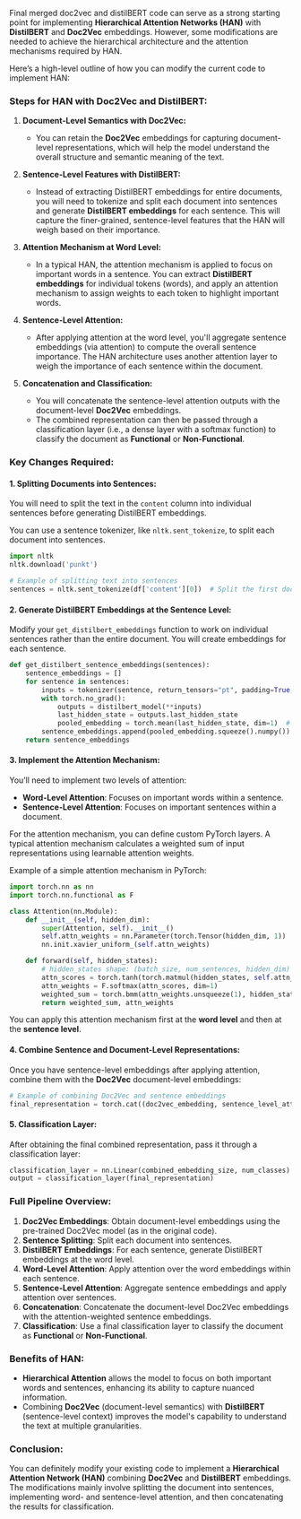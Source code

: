Final merged doc2vec and distilBERT code can serve as a strong starting point for implementing **Hierarchical Attention Networks (HAN)** with **DistilBERT** and **Doc2Vec** embeddings. However, some modifications are needed to achieve the hierarchical architecture and the attention mechanisms required by HAN.

Here’s a high-level outline of how you can modify the current code to implement HAN:

### Steps for HAN with Doc2Vec and DistilBERT:

1. **Document-Level Semantics with Doc2Vec:**
   - You can retain the **Doc2Vec** embeddings for capturing document-level representations, which will help the model understand the overall structure and semantic meaning of the text.

2. **Sentence-Level Features with DistilBERT:**
   - Instead of extracting DistilBERT embeddings for entire documents, you will need to tokenize and split each document into sentences and generate **DistilBERT embeddings** for each sentence. This will capture the finer-grained, sentence-level features that the HAN will weigh based on their importance.

3. **Attention Mechanism at Word Level:**
   - In a typical HAN, the attention mechanism is applied to focus on important words in a sentence. You can extract **DistilBERT embeddings** for individual tokens (words), and apply an attention mechanism to assign weights to each token to highlight important words.

4. **Sentence-Level Attention:**
   - After applying attention at the word level, you'll aggregate sentence embeddings (via attention) to compute the overall sentence importance. The HAN architecture uses another attention layer to weigh the importance of each sentence within the document.

5. **Concatenation and Classification:**
   - You will concatenate the sentence-level attention outputs with the document-level **Doc2Vec** embeddings.
   - The combined representation can then be passed through a classification layer (i.e., a dense layer with a softmax function) to classify the document as **Functional** or **Non-Functional**.

### Key Changes Required:

#### 1. **Splitting Documents into Sentences:**
You will need to split the text in the `content` column into individual sentences before generating DistilBERT embeddings.

You can use a sentence tokenizer, like `nltk.sent_tokenize`, to split each document into sentences.

```python
import nltk
nltk.download('punkt')

# Example of splitting text into sentences
sentences = nltk.sent_tokenize(df['content'][0])  # Split the first document into sentences
```

#### 2. **Generate DistilBERT Embeddings at the Sentence Level:**
Modify your `get_distilbert_embeddings` function to work on individual sentences rather than the entire document. You will create embeddings for each sentence.

```python
def get_distilbert_sentence_embeddings(sentences):
    sentence_embeddings = []
    for sentence in sentences:
        inputs = tokenizer(sentence, return_tensors="pt", padding=True, truncation=True, max_length=512)
        with torch.no_grad():
            outputs = distilbert_model(**inputs)
            last_hidden_state = outputs.last_hidden_state
            pooled_embedding = torch.mean(last_hidden_state, dim=1)  # Average pooling of token embeddings
        sentence_embeddings.append(pooled_embedding.squeeze().numpy())
    return sentence_embeddings
```

#### 3. **Implement the Attention Mechanism:**
You’ll need to implement two levels of attention:

- **Word-Level Attention**: Focuses on important words within a sentence.
- **Sentence-Level Attention**: Focuses on important sentences within a document.

For the attention mechanism, you can define custom PyTorch layers. A typical attention mechanism calculates a weighted sum of input representations using learnable attention weights.

Example of a simple attention mechanism in PyTorch:

```python
import torch.nn as nn
import torch.nn.functional as F

class Attention(nn.Module):
    def __init__(self, hidden_dim):
        super(Attention, self).__init__()
        self.attn_weights = nn.Parameter(torch.Tensor(hidden_dim, 1))
        nn.init.xavier_uniform_(self.attn_weights)

    def forward(self, hidden_states):
        # hidden_states shape: (batch_size, num_sentences, hidden_dim)
        attn_scores = torch.tanh(torch.matmul(hidden_states, self.attn_weights)).squeeze(-1)
        attn_weights = F.softmax(attn_scores, dim=1)
        weighted_sum = torch.bmm(attn_weights.unsqueeze(1), hidden_states).squeeze(1)
        return weighted_sum, attn_weights
```

You can apply this attention mechanism first at the **word level** and then at the **sentence level**.

#### 4. **Combine Sentence and Document-Level Representations:**
Once you have sentence-level embeddings after applying attention, combine them with the **Doc2Vec** document-level embeddings:

```python
# Example of combining Doc2Vec and sentence embeddings
final_representation = torch.cat((doc2vec_embedding, sentence_level_attention_output), dim=-1)
```

#### 5. **Classification Layer:**
After obtaining the final combined representation, pass it through a classification layer:

```python
classification_layer = nn.Linear(combined_embedding_size, num_classes)
output = classification_layer(final_representation)
```

### Full Pipeline Overview:

1. **Doc2Vec Embeddings**: Obtain document-level embeddings using the pre-trained Doc2Vec model (as in the original code).
2. **Sentence Splitting**: Split each document into sentences.
3. **DistilBERT Embeddings**: For each sentence, generate DistilBERT embeddings at the word level.
4. **Word-Level Attention**: Apply attention over the word embeddings within each sentence.
5. **Sentence-Level Attention**: Aggregate sentence embeddings and apply attention over sentences.
6. **Concatenation**: Concatenate the document-level Doc2Vec embeddings with the attention-weighted sentence embeddings.
7. **Classification**: Use a final classification layer to classify the document as **Functional** or **Non-Functional**.

### Benefits of HAN:
- **Hierarchical Attention** allows the model to focus on both important words and sentences, enhancing its ability to capture nuanced information.
- Combining **Doc2Vec** (document-level semantics) with **DistilBERT** (sentence-level context) improves the model's capability to understand the text at multiple granularities.

### Conclusion:
You can definitely modify your existing code to implement a **Hierarchical Attention Network (HAN)** combining **Doc2Vec** and **DistilBERT** embeddings. The modifications mainly involve splitting the document into sentences, implementing word- and sentence-level attention, and then concatenating the results for classification.
